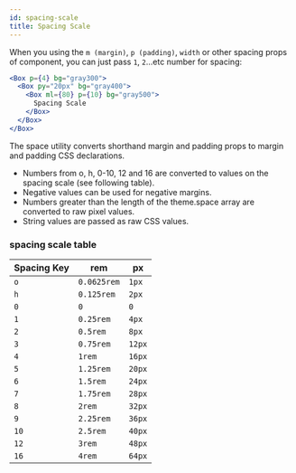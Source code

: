```yaml
---
id: spacing-scale
title: Spacing Scale
---
```


When you using the `m (margin)`, `p (padding)`, `width` or other spacing props of component, you can just pass `1`, `2`...etc number for spacing:

```jsx live
<Box p={4} bg="gray300">
  <Box py="20px" bg="gray400">
    <Box ml={80} p={10} bg="gray500">
      Spacing Scale
    </Box>
  </Box>
</Box>
```

The space utility converts shorthand margin and padding props to margin and padding CSS declarations.

- Numbers from o, h, 0-10, 12 and 16 are converted to values on the spacing scale (see following table).
- Negative values can be used for negative margins.
- Numbers greater than the length of the theme.space array are converted to raw pixel values.
- String values are passed as raw CSS values.

### spacing scale table

| Spacing Key | rem         | px     |
| ----------- | ----------- | ------ |
| `o`         | `0.0625rem` | `1px`  |
| `h`         | `0.125rem`  | `2px`  |
| `0`         | `0`         | `0`    |
| `1`         | `0.25rem`   | `4px`  |
| `2`         | `0.5rem`    | `8px`  |
| `3`         | `0.75rem`   | `12px` |
| `4`         | `1rem`      | `16px` |
| `5`         | `1.25rem`   | `20px` |
| `6`         | `1.5rem`    | `24px` |
| `7`         | `1.75rem`   | `28px` |
| `8`         | `2rem`      | `32px` |
| `9`         | `2.25rem`   | `36px` |
| `10`        | `2.5rem`    | `40px` |
| `12`        | `3rem`      | `48px` |
| `16`        | `4rem`      | `64px` |
